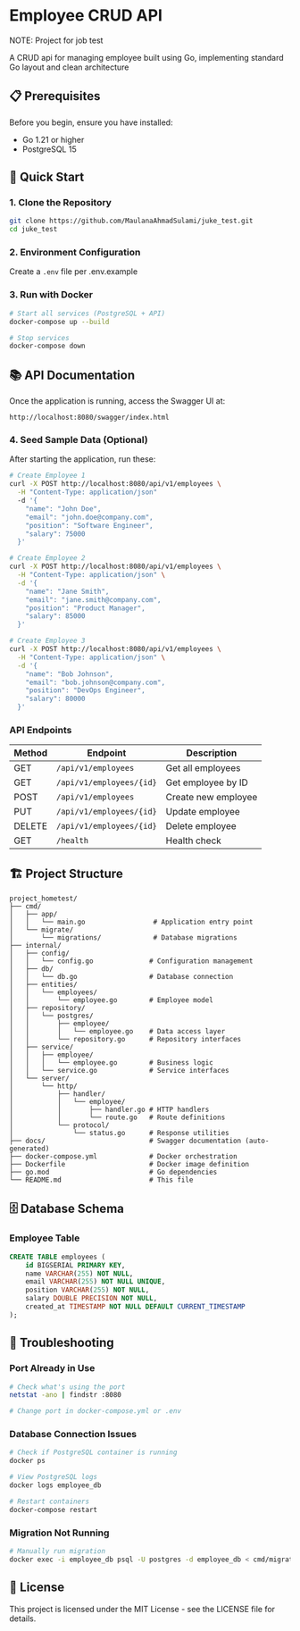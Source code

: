 # Employee CRUD API

NOTE: Project for job test

A CRUD api for managing employee built using Go, implementing standard Go layout and clean architecture


## 📋 Prerequisites

Before you begin, ensure you have installed:

- Go 1.21 or higher
- PostgreSQL 15

## 🎯 Quick Start

### 1. Clone the Repository

```bash
git clone https://github.com/MaulanaAhmadSulami/juke_test.git
cd juke_test
```

### 2. Environment Configuration

Create a `.env` file per .env.example

### 3. Run with Docker

```bash
# Start all services (PostgreSQL + API)
docker-compose up --build

# Stop services
docker-compose down
```

## 📚 API Documentation

Once the application is running, access the Swagger UI at:

```
http://localhost:8080/swagger/index.html
```

### 4. Seed Sample Data (Optional)

After starting the application, run these:

```bash
# Create Employee 1
curl -X POST http://localhost:8080/api/v1/employees \
  -H "Content-Type: application/json" 
  -d '{
    "name": "John Doe",
    "email": "john.doe@company.com",
    "position": "Software Engineer",
    "salary": 75000
  }'

# Create Employee 2
curl -X POST http://localhost:8080/api/v1/employees \
  -H "Content-Type: application/json" \
  -d '{
    "name": "Jane Smith",
    "email": "jane.smith@company.com",
    "position": "Product Manager",
    "salary": 85000
  }'

# Create Employee 3
curl -X POST http://localhost:8080/api/v1/employees \
  -H "Content-Type: application/json" \
  -d '{
    "name": "Bob Johnson",
    "email": "bob.johnson@company.com",
    "position": "DevOps Engineer",
    "salary": 80000
  }'
```

### API Endpoints

| Method | Endpoint                        | Description          |
|--------|---------------------------------|----------------------|
| GET    | `/api/v1/employees`             | Get all employees    |
| GET    | `/api/v1/employees/{id}`        | Get employee by ID   |
| POST   | `/api/v1/employees`             | Create new employee  |
| PUT    | `/api/v1/employees/{id}`        | Update employee      |
| DELETE | `/api/v1/employees/{id}`        | Delete employee      |
| GET    | `/health`                       | Health check         |


## 🏗️ Project Structure

```
project_hometest/
├── cmd/
│   ├── app/
│   │   └── main.go                 # Application entry point
│   └── migrate/
│       └── migrations/             # Database migrations
├── internal/
│   ├── config/
│   │   └── config.go              # Configuration management
│   ├── db/
│   │   └── db.go                  # Database connection
│   ├── entities/
│   │   └── employees/
│   │       └── employee.go        # Employee model
│   ├── repository/
│   │   └── postgres/
│   │       ├── employee/
│   │       │   └── employee.go    # Data access layer
│   │       └── repository.go      # Repository interfaces
│   ├── service/
│   │   ├── employee/
│   │   │   └── employee.go        # Business logic
│   │   └── service.go             # Service interfaces
│   └── server/
│       └── http/
│           ├── handler/
│           │   └── employee/
│           │       ├── handler.go # HTTP handlers
│           │       └── route.go   # Route definitions
│           └── protocol/
│               └── status.go      # Response utilities
├── docs/                          # Swagger documentation (auto-generated)
├── docker-compose.yml             # Docker orchestration
├── Dockerfile                     # Docker image definition
├── go.mod                         # Go dependencies
└── README.md                      # This file
```

## 🗄️ Database Schema

### Employee Table

```sql
CREATE TABLE employees (
    id BIGSERIAL PRIMARY KEY,
    name VARCHAR(255) NOT NULL,
    email VARCHAR(255) NOT NULL UNIQUE,
    position VARCHAR(255) NOT NULL,
    salary DOUBLE PRECISION NOT NULL,
    created_at TIMESTAMP NOT NULL DEFAULT CURRENT_TIMESTAMP
);
```

## 🐛 Troubleshooting

### Port Already in Use

```bash
# Check what's using the port
netstat -ano | findstr :8080

# Change port in docker-compose.yml or .env
```

### Database Connection Issues

```bash
# Check if PostgreSQL container is running
docker ps

# View PostgreSQL logs
docker logs employee_db

# Restart containers
docker-compose restart
```

### Migration Not Running

```bash
# Manually run migration
docker exec -i employee_db psql -U postgres -d employee_db < cmd/migrate/migrations/000001_create_employee_table_up.sql
```

## 📝 License

This project is licensed under the MIT License - see the LICENSE file for details.
